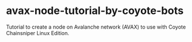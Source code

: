 # avax-node-tutorial-by-coyote-bots
Tutorial to create a node on Avalanche network (AVAX) to use with Coyote Chainsniper Linux Edition.
